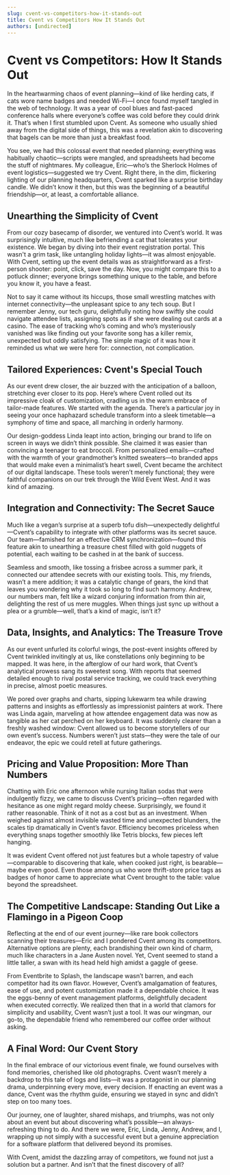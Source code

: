 ```yaml
---
slug: cvent-vs-competitors-how-it-stands-out
title: Cvent vs Competitors How It Stands Out
authors: [undirected]
---
```



# Cvent vs Competitors: How It Stands Out

In the heartwarming chaos of event planning—kind of like herding cats, if cats wore name badges and needed Wi-Fi—I once found myself tangled in the web of technology. It was a year of cool blues and fast-paced conference halls where everyone’s coffee was cold before they could drink it. That’s when I first stumbled upon Cvent. As someone who usually shied away from the digital side of things, this was a revelation akin to discovering that bagels can be more than just a breakfast food. 

You see, we had this colossal event that needed planning; everything was habitually chaotic—scripts were mangled, and spreadsheets had become the stuff of nightmares. My colleague, Eric—who’s the Sherlock Holmes of event logistics—suggested we try Cvent. Right there, in the dim, flickering lighting of our planning headquarters, Cvent sparked like a surprise birthday candle. We didn’t know it then, but this was the beginning of a beautiful friendship—or, at least, a comfortable alliance.

## Unearthing the Simplicity of Cvent

From our cozy basecamp of disorder, we ventured into Cvent’s world. It was surprisingly intuitive, much like befriending a cat that tolerates your existence. We began by diving into their event registration portal. This wasn't a grim task, like untangling holiday lights—it was almost enjoyable. With Cvent, setting up the event details was as straightforward as a first-person shooter: point, click, save the day. Now, you might compare this to a potluck dinner; everyone brings something unique to the table, and before you know it, you have a feast.

Not to say it came without its hiccups, those small wrestling matches with internet connectivity—the unpleasant spice to any tech soup. But I remember Jenny, our tech guru, delightfully noting how swiftly she could navigate attendee lists, assigning spots as if she were dealing out cards at a casino. The ease of tracking who’s coming and who’s mysteriously vanished was like finding out your favorite song has a killer remix, unexpected but oddly satisfying. The simple magic of it was how it reminded us what we were here for: connection, not complication.

## Tailored Experiences: Cvent's Special Touch

As our event drew closer, the air buzzed with the anticipation of a balloon, stretching ever closer to its pop. Here’s where Cvent rolled out its impressive cloak of customization, cradling us in the warm embrace of tailor-made features. We started with the agenda. There’s a particular joy in seeing your once haphazard schedule transform into a sleek timetable—a symphony of time and space, all marching in orderly harmony.

Our design-goddess Linda leapt into action, bringing our brand to life on screen in ways we didn’t think possible. She claimed it was easier than convincing a teenager to eat broccoli. From personalized emails—crafted with the warmth of your grandmother’s knitted sweaters—to branded apps that would make even a minimalist’s heart swell, Cvent became the architect of our digital landscape. These tools weren’t merely functional; they were faithful companions on our trek through the Wild Event West. And it was kind of amazing.

## Integration and Connectivity: The Secret Sauce

Much like a vegan’s surprise at a superb tofu dish—unexpectedly delightful—Cvent’s capability to integrate with other platforms was its secret sauce. Our team—famished for an effective CRM synchronization—found this feature akin to unearthing a treasure chest filled with gold nuggets of potential, each waiting to be cashed in at the bank of success.

Seamless and smooth, like tossing a frisbee across a summer park, it connected our attendee secrets with our existing tools. This, my friends, wasn’t a mere addition; it was a catalytic change of gears, the kind that leaves you wondering why it took so long to find such harmony. Andrew, our numbers man, felt like a wizard conjuring information from thin air, delighting the rest of us mere muggles. When things just sync up without a plea or a grumble—well, that’s a kind of magic, isn’t it?

## Data, Insights, and Analytics: The Treasure Trove

As our event unfurled its colorful wings, the post-event insights offered by Cvent twinkled invitingly at us, like constellations only beginning to be mapped. It was here, in the afterglow of our hard work, that Cvent’s analytical prowess sang its sweetest song. With reports that seemed detailed enough to rival postal service tracking, we could track everything in precise, almost poetic measures.

We pored over graphs and charts, sipping lukewarm tea while drawing patterns and insights as effortlessly as impressionist painters at work. There was Linda again, marveling at how attendee engagement data was now as tangible as her cat perched on her keyboard. It was suddenly clearer than a freshly washed window: Cvent allowed us to become storytellers of our own event’s success. Numbers weren’t just stats—they were the tale of our endeavor, the epic we could retell at future gatherings.

## Pricing and Value Proposition: More Than Numbers

Chatting with Eric one afternoon while nursing Italian sodas that were indulgently fizzy, we came to discuss Cvent’s pricing—often regarded with hesitance as one might regard moldy cheese. Surprisingly, we found it rather reasonable. Think of it not as a cost but as an investment. When weighed against almost invisible wasted time and unexpected blunders, the scales tip dramatically in Cvent’s favor. Efficiency becomes priceless when everything snaps together smoothly like Tetris blocks, few pieces left hanging.

It was evident Cvent offered not just features but a whole tapestry of value—comparable to discovering that kale, when cooked just right, is bearable—maybe even good. Even those among us who wore thrift-store price tags as badges of honor came to appreciate what Cvent brought to the table: value beyond the spreadsheet.

## The Competitive Landscape: Standing Out Like a Flamingo in a Pigeon Coop

Reflecting at the end of our event journey—like rare book collectors scanning their treasures—Eric and I pondered Cvent among its competitors. Alternative options are plenty, each brandishing their own kind of charm, much like characters in a Jane Austen novel. Yet, Cvent seemed to stand a little taller, a swan with its head held high amidst a gaggle of geese.

From Eventbrite to Splash, the landscape wasn’t barren, and each competitor had its own flavor. However, Cvent’s amalgamation of features, ease of use, and potent customization made it a dependable choice. It was the eggs-benny of event management platforms, delightfully decadent when executed correctly. We realized then that in a world that clamors for simplicity and usability, Cvent wasn’t just a tool. It was our wingman, our go-to, the dependable friend who remembered our coffee order without asking.

## A Final Word: Our Cvent Story

In the final embrace of our victorious event finale, we found ourselves with fond memories, cherished like old photographs. Cvent wasn’t merely a backdrop to this tale of logs and lists—it was a protagonist in our planning drama, underpinning every move, every decision. If enacting an event was a dance, Cvent was the rhythm guide, ensuring we stayed in sync and didn’t step on too many toes.

Our journey, one of laughter, shared mishaps, and triumphs, was not only about an event but about discovering what’s possible—an always-refreshing thing to do. And there we were, Eric, Linda, Jenny, Andrew, and I, wrapping up not simply with a successful event but a genuine appreciation for a software platform that delivered beyond its promises. 

With Cvent, amidst the dazzling array of competitors, we found not just a solution but a partner. And isn’t that the finest discovery of all?